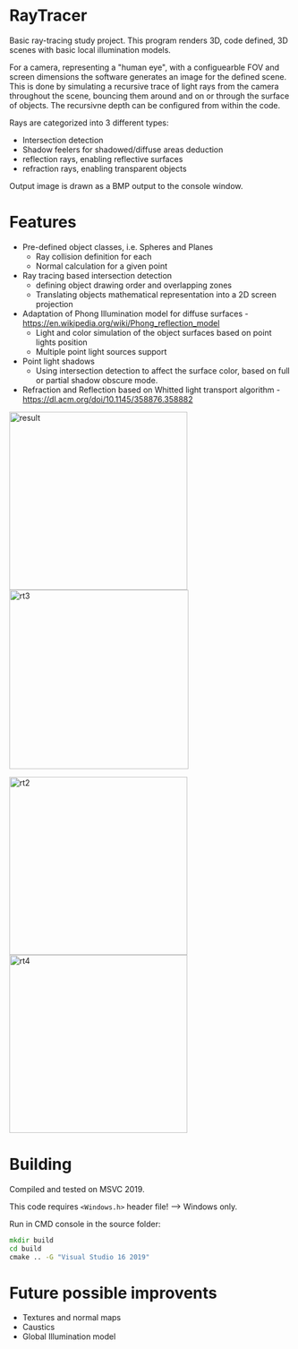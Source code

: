 # RayTracer
Basic ray-tracing study project.
This program renders 3D, code defined, 3D scenes with basic local illumination
models.<br>

For a camera, representing a "human eye", with a configuearble FOV and screen dimensions the software generates an image for the defined scene.
This is done by simulating a recursive trace of light rays from the camera throughout the scene, bouncing them around and on or through the surface of objects.
The recursivne depth can be configured from within the code.

Rays are categorized into 3 different types:
  - Intersection detection
  - Shadow feelers for shadowed/diffuse areas deduction
  - reflection rays, enabling reflective surfaces
  - refraction rays, enabling transparent objects

Output image is drawn as a BMP output to the console window.

# Features
  - Pre-defined object classes, i.e. Spheres and Planes
    -  Ray collision definition for each
    -  Normal calculation for a given point
  - Ray tracing based intersection detection
    -  defining object drawing order and overlapping zones
    -  Translating objects mathematical representation into a 2D screen projection
  - Adaptation of Phong Illumination model for diffuse surfaces - https://en.wikipedia.org/wiki/Phong_reflection_model
    - Light and color simulation of the object surfaces based on point lights position
    - Multiple point light sources support
  - Point light shadows
    - Using intersection detection to affect the surface color, based on full or partial shadow obscure mode.
  - Refraction and Reflection based on Whitted light transport algorithm - https://dl.acm.org/doi/10.1145/358876.358882


<img width="318" alt="result" src="https://user-images.githubusercontent.com/15870496/112654121-21341c80-8e60-11eb-8157-272d5f823cfe.png"> <img width="320" alt="rt3" src="https://user-images.githubusercontent.com/15870496/112795906-e1448380-9071-11eb-87ea-cc593c6f58d6.png">

<img width="318" alt="rt2" src="https://user-images.githubusercontent.com/15870496/112795548-58c5e300-9071-11eb-8331-2141346baa49.png"> <img width="318" alt="rt4" src="https://user-images.githubusercontent.com/15870496/112796262-67f96080-9072-11eb-8532-1f7f5bb8305d.png">


# Building
Compiled and tested on MSVC 2019.

This code requires `<Windows.h>` header file! --> Windows only.

Run in CMD console in the source folder:
```bat 
mkdir build
cd build
cmake .. -G "Visual Studio 16 2019"
```

# Future possible improvents
  - Textures and normal maps
  - Caustics
  - Global Illumination model 


